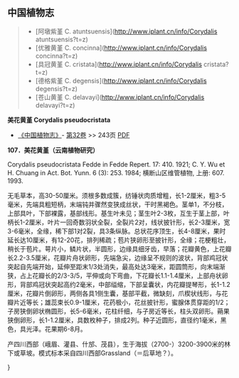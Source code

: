 

## 中国植物志

> * [阿墩紫堇  C.  atuntsuensis](http://www.iplant.cn/info/Corydalis atuntsuensis?t=z)
> * [优雅黄堇  C.  concinna](http://www.iplant.cn/info/Corydalis concinna?t=z)
> * [具冠黄堇  C.  cristata](http://www.iplant.cn/info/Corydalis cristata?t=z)
> * [德格紫堇  C.  degensis](http://www.iplant.cn/info/Corydalis degensis?t=z)
> * [苍山黄堇  C.  delavayi](http://www.iplant.cn/info/Corydalis delavayi?t=z)

**美花黄堇 Corydalis pseudocristata**

* [《中国植物志》](http://www.iplant.cn/frps)- [第32卷](http://www.iplant.cn/frps/vol/32) >> 243页 [PDF](http://www.iplant.cn/frps/pdf/32/243.pdf)

**107．美花黄堇（云南植物研究）**

Corydalis pseudocristata Fedde in Fedde Repert. 17: 410. 1921; C. Y. Wu et H. Chuang in Act. Bot. Yunn. 6 (3): 253. 1984; 横断山区维管植物, 上册: 607. 1993.

无毛草本，高30-50厘米。须根多数成簇，纺锤状肉质增粗，长1-2厘米，粗3-5毫米，先端具粗短柄，末端钝并骤然变狭成丝状，干时黑褐色。茎单1，不分枝，上部具叶，下部裸露，基部线形。基生叶未见；茎生叶2-3枚，互生于茎上部，叶柄长1-2厘米，叶片一回奇数羽状全裂，全裂片2对，线状披针形，长2-3厘米，宽3-6毫米，全缘，稀下部1对2裂，具3条纵脉。总状花序顶生，长4-8厘米，果时延长达10厘米，有12-20花，排列稀疏；苞片狭卵形至披针形，全缘；花梗粗壮，稍长于苞片。萼片小，鳞片状，半圆形，边缘具细牙齿，早落；花瓣黄色，上花瓣长2.2-3.5厘米，花瓣片舟状卵形，先端急尖，边缘呈不规则的波状，背部鸡冠状突起自先端开始，延伸至距末1/3处消失，最高处达3毫米，距圆筒形，向末端渐狭，占上花瓣长的2/3-3/5，平伸或向下弯曲，下花瓣长1.1-1.4厘米，上部舟状卵形，背部鸡冠状突起高约2毫米，中部缢缩，下部呈囊状，内花瓣提琴形，长1-1.2厘米，花瓣片倒卵形，两侧各具1侧生囊，基部平截，微缺刻，爪楔状线形，与花瓣片近等长；雄蕊束长0.9-1厘米，花药极小，花丝披针形，蜜腺体贯穿距的1/2；子房狭倒卵状椭圆形，长5-6毫米，花柱纤细，与子房近等长，柱头双卵形。蒴果狭倒卵形，长1-1.2厘米，具数枚种子，排成2列。种子近圆形，直径约1毫米，黑色，具光泽。花果期6-8月。

产四川西部（峨眉、灌县、什邡、茂县），生于海拔（2700-）3200-3900米的林下或草坡。模式标本采自四川西部Grassland（＝后草地？）。

}